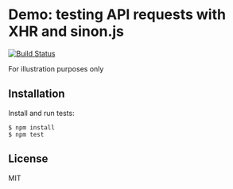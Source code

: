Demo: testing API requests with XHR and sinon.js
===============================================================================

[![Build Status](https://travis-ci.org/rjz/demo-testing-api-requests-with-xhr-and-sinon-js.svg?branch=master)](https://travis-ci.org/rjz/demo-testing-api-requests-with-xhr-and-sinon-js)

For illustration purposes only

Installation
-------------------------------------------------------------------------------

Install and run tests:

    $ npm install
    $ npm test

License
-------------------------------------------------------------------------------

MIT

